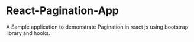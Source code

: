 # React-Pagination-App
A Sample application to demonstrate Pagination in react js using bootstrap library and hooks. 
